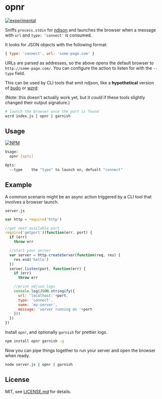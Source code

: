 # opnr

[![experimental](http://badges.github.io/stability-badges/dist/experimental.svg)](http://github.com/badges/stability-badges)

Sniffs `process.stdin` for [ndjson](https://github.com/maxogden/ndjson) and launches the browser when a message with `url` and `type: 'connect'` is consumed.

It looks for JSON objects with the following format:

```js
{ type: 'connect', url: 'some-page.com' }
```

URLs are parsed as addresses, so the above opens the default browser to `http://some-page.com/`. You can configure the action to listen for with the `--type` field.

This can be used by CLI tools that emit ndjson, like a **hypothetical** version of [budo](https://github.com/mattdesl/budo) or [wzrd](https://www.npmjs.com/package/wzrd):

(Note: this doesn't actually work yet, but it *could* if these tools slightly changed their output signature.)

```sh
# launch the browser once the port is found
wzrd index.js | opnr | garnish
```

## Usage

[![NPM](https://nodei.co/npm/opnr.png)](https://www.npmjs.com/package/opnr)

```sh
Usage:
  opnr [opts]

Opts:
  --type    the "type" to launch on, defualt "connect"
```

## Example

A common scenario might be an async action triggered by a CLI tool that involves a browser launch.

`server.js`

```js
var http = require('http')

//get next available port
require('getport')(function(err, port) {
  if (err) 
    throw err

  //start your server
  var server = http.createServer(function(req, res) {
    res.end('hello')
  })
  server.listen(port, function(err) {
    if (err)
      throw err

    //print ndjson logs
    console.log(JSON.stringify({ 
      url: 'localhost:'+port, 
      type: 'connect',
      name: 'my-server',
      message: 'server running on '+port 
    }))
  })
})
```

Install `opnr`, and optionally `garnish` for prettier logs.

```sh
npm install opnr garnish -g
```

Now you can pipe things together to run your server and open the browser when ready. 

```sh
node server.js | opnr | garnish
```

## License

MIT, see [LICENSE.md](http://github.com/mattdesl/opnr/blob/master/LICENSE.md) for details.

